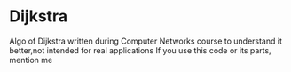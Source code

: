 # Dijkstra
Algo of Dijkstra written during Computer Networks course to understand it better,not intended for real applications
If you use this code or its parts, mention me
